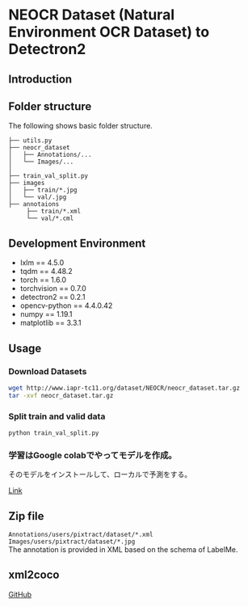 # NEOCR Dataset (Natural Environment OCR Dataset) to Detectron2

## Introduction


## Folder structure
The following shows basic folder structure.
```
├── utils.py
├── neocr_dataset
│   ├── Annotations/...
│   └── Images/...
│
├── train_val_split.py 
├── images 
│   ├── train/*.jpg
│   └── val/.jpg
├── annotaions
     ├── train/*.xml
     └── val/*.cml
```

## Development Environment
* lxlm == 4.5.0
* tqdm == 4.48.2
* torch == 1.6.0
* torchvision == 0.7.0
* detectron2 == 0.2.1
* opencv-python == 4.4.0.42
* numpy == 1.19.1
* matplotlib == 3.3.1

## Usage
### Download Datasets
```sh
wget http://www.iapr-tc11.org/dataset/NEOCR/neocr_dataset.tar.gz
tar -xvf neocr_dataset.tar.gz
```

### Split train and valid data
```python
python train_val_split.py 
```

### 学習はGoogle colabでやってモデルを作成。
そのモデルをインストールして、ローカルで予測をする。

[Link](http://www.iapr-tc11.org/mediawiki/index.php?title=NEOCR:_Natural_Environment_OCR_Dataset)

## Zip file
`Annotations/users/pixtract/dataset/*.xml`\
`Images/users/pixtract/dataset/*.jpg`\
The annotation is provided in XML based on the schema of LabelMe.

## xml2coco
[GitHub](https://github.com/aaronlelevier/mlearning/blob/master/mlearning/coco.py)

